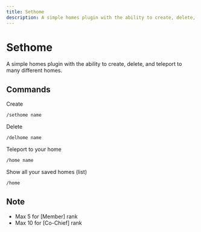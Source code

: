 ```yaml
---
title: Sethome
description: A simple homes plugin with the ability to create, delete, and teleport to many different homes.
---
```


# Sethome

A simple homes plugin with the ability to create, delete, and teleport to many different homes.

## Commands

Create

```bash
/sethome name
```

Delete

```bash
/delhome name
```

Teleport to your home

```bash
/home name
```

Show all your saved homes (list)

```bash
/home
```

## Note

- Max 5 for [Member] rank
- Max 10 for [Co-Chief] rank
